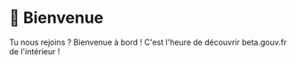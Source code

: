 # 👋 Bienvenue

Tu nous rejoins ? Bienvenue à bord ! C'est l'heure de découvrir beta.gouv.fr de l'intérieur !

